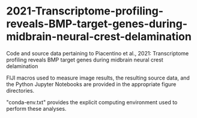 # 2021-Transcriptome-profiling-reveals-BMP-target-genes-during-midbrain-neural-crest-delamination
Code and source data pertaining to Piacentino et al., 2021: Transcriptome profiling reveals BMP target genes during midbrain neural crest delamination

FIJI macros used to measure image results, the resulting source data, and the Python Jupyter Notebooks are provided in the appropriate figure directories.

"conda-env.txt" provides the explicit computing environment used to perform these analyses.
